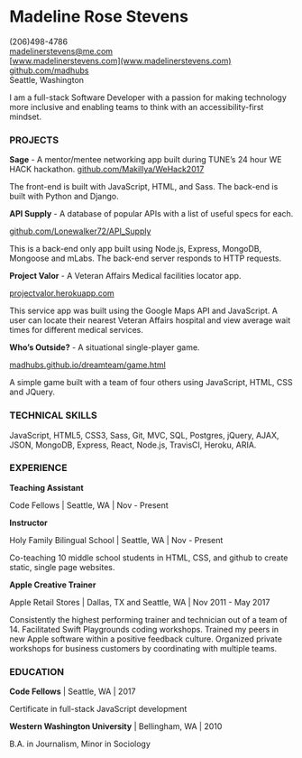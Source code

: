 
# **Madeline Rose Stevens**

(206)498-4786    
madelinerstevens@me.com   
[www.madelinerstevens.com](www.madelinerstevens.com)  
[github.com/madhubs](https://github.com/madhubs)  
Seattle, Washington  


I am a full-stack Software Developer with a passion for making technology more inclusive and enabling teams to think with an accessibility-first mindset. 

### PROJECTS

**Sage** - A mentor/mentee networking app built during TUNE’s 24 hour WE HACK hackathon. 
[github.com/Makillya/WeHack2017](github.com/Makillya/WeHack2017)

The front-end is built with JavaScript, HTML, and Sass. The back-end is built with Python and Django. 

**API Supply** - A database of popular APIs with a list of useful specs for each.

[github.com/Lonewalker72/API_Supply](github.com/Lonewalker72/API_Supply)

This is a back-end only app built using Node.js, Express, MongoDB, Mongoose and mLabs. The back-end server responds to HTTP requests.

**Project Valor** - A Veteran Affairs Medical facilities locator app.

[projectvalor.herokuapp.com](projectvalor.herokuapp.com)

This service app was built using the Google Maps API and JavaScript. A user can locate their nearest Veteran Affairs hospital and view average wait times for different medical services.

**Who’s Outside?** - A situational single-player game.

[madhubs.github.io/dreamteam/game.html](madhubs.github.io/dreamteam/game.html)

A simple game built with a team of four others using JavaScript, HTML, CSS and JQuery. 

### TECHNICAL SKILLS

JavaScript, HTML5, CSS3, Sass, Git, MVC, SQL, Postgres, jQuery, AJAX, JSON, MongoDB, Express, React, Node.js, TravisCI, Heroku, ARIA.

### EXPERIENCE

**Teaching Assistant**

Code Fellows | Seattle, WA | Nov - Present 

**Instructor**

Holy Family Bilingual School | Seattle, WA | Nov - Present 

Co-teaching 10 middle school students in HTML, CSS, and github to create static, single page websites.

**Apple Creative Trainer**

Apple Retail Stores | Dallas, TX and Seattle, WA | Nov 2011 - May 2017

Consistently the highest performing trainer and technician out of a team of 14.
Facilitated Swift Playgrounds coding workshops.
Trained my peers in new Apple software within a positive feedback culture.
Organized private workshops for business customers by coordinating with multiple teams.

### EDUCATION

**Code Fellows** | Seattle, WA | 2017

Certificate in full-stack JavaScript development 

**Western Washington University** | Bellingham, WA | 2010

B.A. in Journalism, Minor in Sociology
